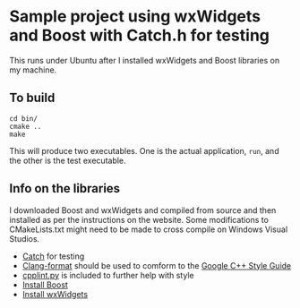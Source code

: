 # Sample project using wxWidgets and Boost with Catch.h for testing

This runs under Ubuntu after I installed wxWidgets and Boost libraries on my machine.

## To build

```
cd bin/
cmake ..
make
```

This will produce two executables. One is the actual application, `run`, and the other is the test executable.

## Info on the libraries

I downloaded Boost and wxWidgets and compiled from source and then installed as per the instructions on the website. Some modifications to CMakeLists.txt might need to be made to cross compile on Windows Visual Studios.

- [Catch](https://github.com/philsquared/Catch) for testing
- [Clang-format](http://clang.llvm.org/docs/ClangFormat.html) should be used to comform to the [Google C++ Style Guide](https://google.github.io/styleguide/cppguide.html)
- [cpplint.py](https://github.com/google/styleguide/tree/gh-pages/cpplint) is included to further help with style
- [Install Boost](www.boost.org)
- [Install wxWidgets](https://www.wxwidgets.org/downloads/)
